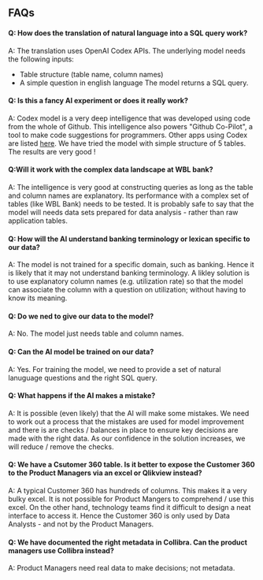 ## FAQs

#### Q: How does the translation of natural language into a SQL query work? 
A: The translation uses OpenAI Codex APIs. The underlying model needs the following inputs: 
- Table structure (table name, column names) 
- A simple question in english language
The model returns a SQL query.

#### Q: Is this a fancy AI experiment or does it really work? 
A: Codex model is a very deep intelligence that was developed using code from the whole of Github. This intelligence also powers "Github Co-Pilot", a tool to make code suggestions for programmers. Other apps using Codex are listed [here](https://openai.com/blog/codex-apps/).
We have tried the model with simple structure of 5 tables. The results are very good !

#### Q:Will it work with the complex data landscape at WBL bank?
A: The  intelligence is very good at constructing queries as long as the table and column names are explanatory. Its performance with a complex set of tables (like WBL Bank) needs to be tested. 
It is probably safe to say that the model will needs data sets prepared for data analysis - rather than raw application tables.

#### Q: How will the AI understand banking terminology or lexican specific to our data? 
A: The model is not trained for a specific domain, such as banking. Hence it is likely that it may not understand banking terminology. A likley solution is to use explanatory column names (e.g. utilization rate) so that the model can associate the column with a question on utilization; without having to know its meaning.  

#### Q: Do we ned to give our data to the model? 
A: No. The model just needs table and column names. 

#### Q: Can the AI model be trained on our data? 
A: Yes. For training the model, we need to provide a set of natural lanuguage questions and the right SQL query. 

#### Q: What happens if the AI makes a mistake? 
A: It is possible (even likely) that the AI will make some mistakes. We need to work out a process that the mistakes are used for model improvement and there is are checks / balances in place to ensure key decisions are made with the right data. As our confidence in the solution increases, we will reduce / remove the checks. 

#### Q: We have a Csutomer 360 table. Is it better to expose the Customer 360 to the Product Managers via an excel or Qlikview instead? 
A: A typical Customer 360 has hundreds of columns. This makes it a very bulky excel. It is not possible for Product Mangers to comprehend / use this excel. On the other hand, technology teams find it difficult to design a neat interface to access it. Hence the Customer 360 is only used by Data Analysts - and not by the Product Managers. 

#### Q: We have documented the right metadata in Collibra. Can the product managers use Collibra instead?
A: Product Managers need real data to make decisions; not metadata. 

